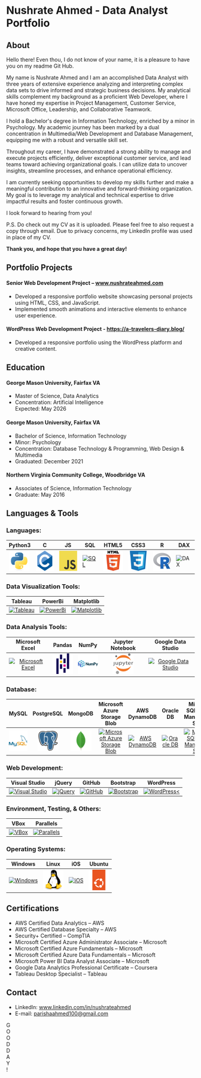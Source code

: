 <h1>Nushrate Ahmed - Data Analyst Portfolio</h1>

<h2>About</h2>

Hello there! Even thou, I do not know of your name, it is a pleasure to have you on my readme Git Hub. 

My name is Nushrate Ahmed and I am an accomplished Data Analyst with three years of extensive experience analyzing and interpreting complex data sets to drive informed and strategic business decisions. 
My analytical skills complement my background as a proficient Web Developer, where I have honed my expertise in Project Management, Customer Service, Microsoft Office, Leadership, and Collaborative Teamwork.

I hold a Bachelor's degree in Information Technology, enriched by a minor in Psychology. 
My academic journey has been marked by a dual concentration in Multimedia/Web Development and Database Management, equipping me with a robust and versatile skill set.

Throughout my career, I have demonstrated a strong ability to manage and execute projects efficiently, deliver exceptional customer service, and lead teams toward achieving organizational goals. 
I can utilize data to uncover insights, streamline processes, and enhance operational efficiency.

I am currently seeking opportunities to develop my skills further and make a meaningful contribution to an innovative and forward-thinking organization. 
My goal is to leverage my analytical and technical expertise to drive impactful results and foster continuous growth.

I look forward to hearing from you!

P.S. Do check out my CV as it is uploaded. Please feel free to also request a copy through email. Due to privacy concerns, my LinkedIn profile was used in place of my CV. 

<b>Thank you, and hope that you have a great day!</b>

<h2>Portfolio Projects</h2>

<h4>Senior Web Development Project – <a href="www.nushrateahmed.com">www.nushrateahmed.com</a></h4>
<ul>
  <li>Developed a responsive portfolio website showcasing personal projects using HTML, CSS, and JavaScript.</li>
  <li>Implemented smooth animations and interactive elements to enhance user experience.</li>
</ul>

<h4>WordPress Web Development Project - <a href="https://a-travelers-diary.blog/">https://a-travelers-diary.blog/</a></h4> 
<ul>
  <li>Developed a responsive portfolio using the WordPress platform and creative content.</li>
</ul>

<h2>Education</h2>

<h4>George Mason University, Fairfax VA</h4>
<ul>
  <li>Master of Science, Data Analytics</li>
  <li>Concentration: Artificial Intelligence</li>
  <il>Expected: May 2026</li>
</ul>

<h4>George Mason University, Fairfax VA</h4>
<ul>
  <li>Bachelor of Science, Information Technology</li>
  <li>Minor: Psychology</li>
  <li>Concentration: Database Technology & Programming, Web Design & Multimedia</li> 
  <li>Graduated: December 2021</li>
</ul>

<h4>Northern Virginia Community College, Woodbridge VA</h4> 
<ul>
  <li>Associates of Science, Information Technology</li> 
  <li>Graduate: May 2016</li>
</ul>

<h2>Languages & Tools</h2>

<h3>Languages:</h3>
<table>
<thead>
  <tr>
    <th>Python3</th>
    <th>C</th>
    <th>JS</th>
    <th>SQL</th>
    <th>HTML5</th>
    <th>CSS3</th>
    <th>R</th>
    <th>DAX</th>
  </tr>
</thead>
<tbody>
<tr>
<td><a target="_blank" rel="noopener noreferrer" href="https://github.com/devicons/devicon/blob/master/icons/python/python-    original.svg"><img src="https://github.com/devicons/devicon/raw/master/icons/python/python-original.svg" title="Python" alt="Python" width="55" height="55" style="max-width: 100%;"></a></td>
<td><a target="_blank" rel="noopener noreferrer" href="https://github.com/devicons/devicon/blob/master/icons/c/c-original.svg"><img src="https://github.com/devicons/devicon/raw/master/icons/c/c-original.svg" title="C" alt="C" width="55" height="55" style="max-width: 100%;"></a></td>
<td><a target="_blank" rel="noopener noreferrer" href="https://github.com/devicons/devicon/blob/master/icons/javascript/javascript-original.svg"><img src="https://github.com/devicons/devicon/raw/master/icons/javascript/javascript-original.svg" title="JavaScript" alt="JavaScript" width="55" height="55" style="max-width: 100%;"></a></td>
<td><a target="_blank" rel="noopener noreferrer" href="https://seeklogo.com/images/S/sql-logo-C370DEA066-seeklogo.com.png"><img src="https://seeklogo.com/images/S/sql-logo-C370DEA066-seeklogo.com.png" title="SQL" alt="SQL" width="75" height="50" style="max-width: 100%;"></a></td>
<td><a target="_blank" rel="noopener noreferrer" href="https://github.com/devicons/devicon/blob/master/icons/html5/html5-original-wordmark.svg"><img src="https://github.com/devicons/devicon/blob/master/icons/html5/html5-original-wordmark.svg" title="HTML" alt="HTML" width="55" height="55" style="max-width: 100%;"></a></td>
<td><a target="_blank" rel="noopener noreferrer" href="https://github.com/devicons/devicon/blob/master/icons/css3/css3-original.svg"><img src="https://github.com/devicons/devicon/blob/master/icons/css3/css3-original.svg" title="CSS" alt="CSS" width="55" height="55" style="max-width: 100%;"></a></td>
<td><a target="_blank" rel="noopener noreferrer" href="https://github.com/devicons/devicon/blob/master/icons/r/r-original.svg"><img src="https://github.com/devicons/devicon/blob/master/icons/r/r-original.svg" title="R" alt="R" width="55" height="55" style="max-width: 100%;"></a></td>
<td align="center><a target="_blank" rel="noopener noreferrer" href="https://miro.medium.com/v2/resize:fit:1250/format:webp/1*81Qgy_FDdsGcsD-ULZNraQ.png"><img src="https://miro.medium.com/v2/resize:fit:1250/format:webp/1*81Qgy_FDdsGcsD-ULZNraQ.png" title="DAX" alt="DAX" width="60" height="70" style="max-width: 100%;"></a></td>
</tr>
</tbody>
</table>

<h3>Data Visualization Tools:</h3>
<table>
<thead>
  <tr>
    <th>Tableau</th>
    <th>PowerBi</th>
    <th>Matplotlib</th>
  </tr>
</thead>
<tbody>
<tr>
<td><a target="_blank" rel="noopener noreferrer" href="https://seeklogo.com/images/T/tableau-software-logo-F1CE2CA54A-seeklogo.com.png"><img src="https://seeklogo.com/images/T/tableau-software-logo-F1CE2CA54A-seeklogo.com.png" title="Tableau" alt="Tableau" width="55" height="55" style="max-width: 100%;"></a></td>
<td><a target="_blank" rel="noopener noreferrer" href="https://seeklogo.com/images/P/power-bi-icon-logo-E1B451ED39-seeklogo.com.png"><img src="https://seeklogo.com/images/P/power-bi-icon-logo-E1B451ED39-seeklogo.com.png" title="PowerBi" alt="PowerBi" width="55" height="55" style="max-width: 100%;"></a></td>
<td align="center"><a target="_blank" rel="noopener noreferrer" href="https://seeklogo.com/images/M/matplotlib-logo-7676870AC0-seeklogo.com.png"><img src="https://seeklogo.com/images/M/matplotlib-logo-7676870AC0-seeklogo.com.png" title="Matplotlib" alt="Matplotlib" width="55" height="55" style="max-width: 100%;"></a></td>
</tr>
</tbody>
</table>

<h3>Data Analysis Tools:</h3>
<table>
<thead>
  <tr>
    <th>Microsoft Excel</th>
    <th>Pandas</th>
    <th>NumPy</th>
    <th>Jupyter Notebook</th>
    <th>Google Data Studio</th>
  </tr>
</thead>
<tbody>
<tr>
<td align="center"><a target="_blank" rel="noopener noreferrer" href="https://seeklogo.com/images/M/microsoft-excel-logo-F8C90B4427-seeklogo.com.png" ><img src="https://seeklogo.com/images/M/microsoft-excel-logo-F8C90B4427-seeklogo.com.png" title="Microsoft Excel" alt="Microsoft Excel" width="55" height="45" style="max-width: 100%;"></a></td>
<td><a target="_blank" rel="noopener noreferrer" href="https://github.com/devicons/devicon/blob/master/icons/pandas/pandas-original.svg"><img src="https://github.com/devicons/devicon/blob/master/icons/pandas/pandas-original.svg" title="Pandas" alt="Pandas" width="55" height="55" style="max-width: 100%;"></a></td>
<td><a target="_blank" rel="noopener noreferrer" href="https://github.com/devicons/devicon/blob/master/icons/numpy/numpy-original-wordmark.svg"><img src="https://github.com/devicons/devicon/blob/master/icons/numpy/numpy-original-wordmark.svg" title="NumPy" alt="NumPy" width="55" height="55" style="max-width: 100%;"></a></td>
<td align="center"><a target="_blank" rel="noopener noreferrer" href="https://github.com/devicons/devicon/blob/master/icons/jupyter/jupyter-original-wordmark.svg"><img src="https://github.com/devicons/devicon/blob/master/icons/jupyter/jupyter-original-wordmark.svg" title="Jupyter Notebook" alt="Jupyter Notebook" width="55" height="55" style="max-width: 100%;"></a></td>
<td align="center"><a target="_blank" rel="noopener noreferrer" href="https://seeklogo.com/images/G/google-data-studio-logo-C43C121141-seeklogo.com.png"><img src="https://seeklogo.com/images/G/google-data-studio-logo-C43C121141-seeklogo.com.png" title="Google Data Studio" alt="Google Data Studio" width="95" height="40" style="max-width: 100%;"></a></td>
</tr>
</tbody>
</table>

<h3>Database:</h3>
<table>
<thead>
  <tr>
    <th>MySQL</th>
    <th>PostgreSQL</th>
    <th>MongoDB</th>
    <th>Microsoft Azure Storage Blob</th>
    <th>AWS DynamoDB</th>
    <th>Oracle DB</th>
    <th>Microsoft SQL Server Management Studio</th>
  </tr>
</thead>
<tbody>
<tr>
<td align="center"><a target="_blank" rel="noopener noreferrer" href="https://github.com/devicons/devicon/blob/master/icons/mysql/mysql-original-wordmark.svg" ><img src="https://github.com/devicons/devicon/blob/master/icons/mysql/mysql-original-wordmark.svg" title="MySQL" alt="MySQL" width="55" height="55" style="max-width: 100%;"></a></td>
<td align="center"><a target="_blank" rel="noopener noreferrer" href="https://github.com/devicons/devicon/blob/master/icons/postgresql/postgresql-original.svg"><img src="https://github.com/devicons/devicon/blob/master/icons/postgresql/postgresql-original.svg" title="PostgreSQL" alt="PostgreSQL" width="55" height="55" style="max-width: 100%;"></a></td>
<td align="center"><a target="_blank" rel="noopener noreferrer" href="https://github.com/devicons/devicon/blob/master/icons/mongodb/mongodb-original.svg"><img src="https://github.com/devicons/devicon/blob/master/icons/mongodb/mongodb-original.svg" title="MongoDB" alt="MongoDB" width="55" height="55" style="max-width: 100%;"></a></td>
<td align="center"><a target="_blank" rel="noopener noreferrer" href="https://seeklogo.com/images/M/microsoft-azure-logo-85055C44BE-seeklogo.com.png"><img src="https://seeklogo.com/images/M/microsoft-azure-logo-85055C44BE-seeklogo.com.png" title="Microsoft Azure Storage Blob" alt="Microsoft Azure Storage Blob" width="55" height="45" style="max-width: 100%;"></a></td>
<td align="center"><a target="_blank" rel="noopener noreferrer" href="https://seeklogo.com/images/A/aws-dynamodb-logo-CF7BCC577D-seeklogo.com.png"><img src="https://seeklogo.com/images/A/aws-dynamodb-logo-CF7BCC577D-seeklogo.com.png" title="AWS DynamoDB" alt="AWS DynamoDB" width="55" height="45" style="max-width: 100%;"></a></td>
<td align="center"><a target="_blank" rel="noopener noreferrer" href="https://seeklogo.com/images/O/Oracle-logo-697F6043E4-seeklogo.com.pngg"><img src="https://seeklogo.com/images/O/Oracle-logo-697F6043E4-seeklogo.com.png" title="Oracle DB" alt="Oracle DB" width="55" height="55" style="max-width: 100%;"></a></td>
<td align="center"><a target="_blank" rel="noopener noreferrer" href="https://seeklogo.com/images/M/microsoft-sql-server-logo-96AF49E2B3-seeklogo.com.png"><img src="https://seeklogo.com/images/M/microsoft-sql-server-logo-96AF49E2B3-seeklogo.com.png" title="Microsoft SQL Server Management Studio" alt="Microsoft SQL Server Management Studio" width="55" height="55" style="max-width: 100%;"></a></td>
</tr>
</tbody>
</table>

<h3>Web Development:</h3>
<table>
<thead>
  <tr>
    <th>Visual Studio</th>
    <th>jQuery</th>
    <th>GitHub</th>
    <th>Bootstrap</th>
    <th>WordPress</th>
  </tr>
</thead>
<tbody>
<tr>
<td align="center"><a target="_blank" rel="noopener noreferrer" href="https://seeklogo.com/images/V/visual-studio-logo-14F95CF819-seeklogo.com.png" ><img src="https://seeklogo.com/images/V/visual-studio-logo-14F95CF819-seeklogo.com.png" title="Visual Studio" alt="Visual Studio" width="55" height="45" style="max-width: 100%;"></a></td>
<td><a target="_blank" rel="noopener noreferrer" href="https://seeklogo.com/images/J/jquery-logo-CFE6ECE363-seeklogo.com.png"><img src="https://seeklogo.com/images/J/jquery-logo-CFE6ECE363-seeklogo.com.png" title="jQuery" alt="jQuery" width="55" height="55" style="max-width: 100%;"></a></td>
<td><a target="_blank" rel="noopener noreferrer" href="https://seeklogo.com/images/G/github-logo-45146A3FBE-seeklogo.com.png"><img src="https://seeklogo.com/images/G/github-logo-45146A3FBE-seeklogo.com.png" title="GitHub" alt="GitHub" width="55" height="55" style="max-width: 100%;"></a></td>
<td align="center"><a target="_blank" rel="noopener noreferrer" href="https://seeklogo.com/images/B/bootstrap-logo-3C30FB2A16-seeklogo.com.png"><img src="https://seeklogo.com/images/B/bootstrap-logo-3C30FB2A16-seeklogo.com.png" title="Bootstrap" alt="Bootstrap" width="55" height="55" style="max-width: 100%;"></a></td>
<td align="center"><a target="_blank" rel="noopener noreferrer" href="https://seeklogo.com/images/W/wordpress-logo-24439D45A6-seeklogo.com.png"><img src="https://seeklogo.com/images/W/wordpress-logo-24439D45A6-seeklogo.com.png" title="WordPress<" alt="WordPress<" width="55" height="55" style="max-width: 100%;"></a></td>
</tr>
</tbody>
</table>

<h3>Environment, Testing, & Others:</h3>
<table>
<thead>
  <tr>
    <th>VBox</th>
    <th>Parallels</th>
  </tr>
</thead>
<tbody>
<tr>
<td><a target="_blank" rel="noopener noreferrer" href="hhttps://upload.wikimedia.org/wikipedia/commons/d/d5/Virtualbox_logo.png"><img src="https://upload.wikimedia.org/wikipedia/commons/d/d5/Virtualbox_logo.png" title="VBox" alt="VBox" width="45" height="45" style="max-width: 100%;"></a></td>
<td align="center"><a target="_blank" rel="noopener noreferrer" href="https://seeklogo.com/images/P/parallels-logo-3792356D2C-seeklogo.com.png"><img src="https://seeklogo.com/images/P/parallels-logo-3792356D2C-seeklogo.com.png" title="Parallels" alt="Parallels" width="90" height="45" style="max-width: 100%;"></a></td>
</tr>
</tbody>
</table>

<h3>Operating Systems:</h3>
<table>
<thead>
  <tr>
    <th>Windows</th>
    <th>Linux</th>
    <th>iOS</th>
    <th>Ubuntu</th>
  </tr>
</thead>
<tbody>
<tr>
<td align="center"><a target="_blank" rel="noopener noreferrer" href="https://seeklogo.com/images/W/windows-10-icon-logo-5BC5C69712-seeklogo.com.png" ><img src="https://seeklogo.com/images/W/windows-10-icon-logo-5BC5C69712-seeklogo.com.png" title="Windows" alt="Windows" width="55" height="45" style="max-width: 100%;"></a></td>
<td><a target="_blank" rel="noopener noreferrer" href="https://github.com/devicons/devicon/blob/master/icons/linux/linux-original.svg"><img src="https://github.com/devicons/devicon/blob/master/icons/linux/linux-original.svg" title="Linux" alt="Linux" width="55" height="55" style="max-width: 100%;"></a></td>
<td><a target="_blank" rel="noopener noreferrer" href="https://seeklogo.com/images/I/ios-logo-79BD026C93-seeklogo.com.png"><img src="https://seeklogo.com/images/I/ios-logo-79BD026C93-seeklogo.com.png" title="iOS" alt="iOS" width="65" height="45" style="max-width: 100%;"></a></td>
<td align="center"><a target="_blank" rel="noopener noreferrer" href="https://github.com/devicons/devicon/blob/master/icons/ubuntu/ubuntu-original.svg"><img src="https://github.com/devicons/devicon/blob/master/icons/ubuntu/ubuntu-original.svg" title="Ubuntu" alt="Ubuntu" width="55" height="55" style="max-width: 100%;"></a></td>
</tr>
</tbody>
</table>

<h2>Certifications</h2>
<ul>
  <li>AWS Certified Data Analytics – AWS</li> 
  <li>AWS Certified Database Specialty – AWS</li> 
  <li>Security+ Certified – CompTIA</li>
  <li>Microsoft Certified Azure Administrator Associate – Microsoft</li> 
  <li>Microsoft Certified Azure Fundamentals – Microsoft</li>
  <li>Microsoft Certified Azure Data Fundamentals – Microsoft</li>
  <li>Microsoft Power BI Data Analyst Associate – Microsoft</li>
  <li>Google Data Analytics Professional Certificate – Coursera</li>
  <li>Tableau Desktop Specialist – Tableau</li>
</ul>

<h2>Contact</h2>

<ul>
  <li>LinkedIn: <a href="www.linkedin.com/in/nushrateahmed">www.linkedin.com/in/nushrateahmed</a></li>
  <li>E-mail: <a href="mailto:parishaahmed100@gmail.com">parishaahmed100@gmail.com</a></li>
</ul>

<link href="Project-Data/style.css" type="text/css" rel="stylesheet">
<div class="loader-container">
    <div class="flipping-cards">
        <div class="card">G</div>
        <div class="card">O</div>
        <div class="card">O</div>
        <div class="card">D</div>
        <div class="card"> </div>
        <div class="card">D</div>
        <div class="card">A</div>
        <div class="card">Y</div>
        <div class="card">!</div>
    </div>
</div>
